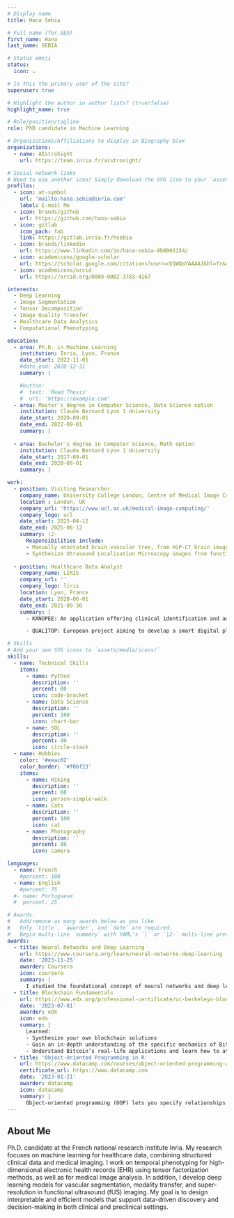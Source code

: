 ```yaml
---
# Display name
title: Hana Sebia

# Full name (for SEO)
first_name: Hana
last_name: SEBIA

# Status emoji
status:
  icon: ☕️

# Is this the primary user of the site?
superuser: true

# Highlight the author in author lists? (true/false)
highlight_name: true

# Role/position/tagline
role: PhD candidate in Machine Learning

# Organizations/Affiliations to display in Biography blox
organizations:
  - name: AIstroSight
    url: https://team.inria.fr/aistrosight/

# Social network links
# Need to use another icon? Simply download the SVG icon to your `assets/media/icons/` folder.
profiles:
  - icon: at-symbol
    url: 'mailto:hana.sebia@inria.com'
    label: E-mail Me
  - icon: brands/github
    url: https://github.com/hana-sebia
  - icon: gitlab
    icon_pack: fab
    link: https://gitlab.inria.fr/hsebia
  - icon: brands/linkedin
    url: https://www.linkedin.com/in/hana-sebia-8b0903154/
  - icon: academicons/google-scholar
    url: https://scholar.google.com/citations?user=cU1WQaYAAAAJ&hl=fr&oi=sra
  - icon: academicons/orcid
    url: https://orcid.org/0009-0002-3783-4167

interests:
  - Deep Learning
  - Image Segmentation
  - Tensor Decomposition
  - Image Quality Transfer
  - Healthcare Data Analytics
  - Computational Phenotyping

education:
  - area: Ph.D. in Machine Learning
    institution: Inria, Lyon, France
    date_start: 2022-11-01
    #date_end: 2020-12-31
    summary: |

    #button:
    #  text: 'Read Thesis'
    #  url: 'https://example.com'
  - area: Master's degree in Computer Science, Data Science option
    institution: Claude Bernard Lyon 1 University
    date_start: 2020-09-01
    date_end: 2022-09-01
    summary: |
    
  - area: Bachelor's degree in Computer Science, Math option
    institution: Claude Bernard Lyon 1 University
    date_start: 2017-09-01
    date_end: 2020-09-01
    summary: |

work:
  - position: Visiting Researcher 
    company_name: University College London, Centre of Medical Image Computing
    location : London, UK
    company_url: 'https://www.ucl.ac.uk/medical-image-computing/'
    company_logo: ucl
    date_start: 2025-04-12
    date_end: 2025-06-12
    summary: |2-
      Responsibilities include:
      - Manually annotated brain vascular tree, from HiP-CT brain images, using 3D slicer
      - Synthesize Utrasound Localisation Microscopy images from functional ultrasound using deep generative models
  
  - position: Healthcare Data Analyst
    company_name: LIRIS
    company_url: ''
    company_logo: liris
    location: Lyon, France
    date_start: 2020-06-01
    date_end: 2021-09-30
    summary: |
      - KANOPEE: An application offering clinical identification and advice by a virtual companion to limit sleep problems and addictive behaviors, early markers of anxiety, stress and depression linked to the COVID-19 crisis.

      - QUALITOP: European project aiming to develop a smart digital platform using big data analysis to monitor health status and quality of life of cancer patients given immunotherapy. 

# Skills
# Add your own SVG icons to `assets/media/icons/`
skills:
  - name: Technical Skills
    items:
      - name: Python
        description: ''
        percent: 80
        icon: code-bracket
      - name: Data Science
        description: ''
        percent: 100
        icon: chart-bar
      - name: SQL
        description: ''
        percent: 40
        icon: circle-stack
  - name: Hobbies
    color: '#eeac02'
    color_border: '#f0bf23'
    items:
      - name: Hiking
        description: ''
        percent: 60
        icon: person-simple-walk
      - name: Cats
        description: ''
        percent: 100
        icon: cat
      - name: Photography
        description: ''
        percent: 80
        icon: camera

languages:
  - name: French
    #percent: 100
  - name: English
    #percent: 75
  #- name: Portuguese
  #  percent: 25

# Awards.
#   Add/remove as many awards below as you like.
#   Only `title`, `awarder`, and `date` are required.
#   Begin multi-line `summary` with YAML's `|` or `|2-` multi-line prefix and indent 2 spaces below.
awards:
  - title: Neural Networks and Deep Learning
    url: https://www.coursera.org/learn/neural-networks-deep-learning
    date: '2023-11-25'
    awarder: Coursera
    icon: coursera
    summary: |
      I studied the foundational concept of neural networks and deep learning. By the end, I was familiar with the significant technological trends driving the rise of deep learning; build, train, and apply fully connected deep neural networks; implement efficient (vectorized) neural networks; identify key parameters in a neural network’s architecture; and apply deep learning to your own applications.
  - title: Blockchain Fundamentals
    url: https://www.edx.org/professional-certificate/uc-berkeleyx-blockchain-fundamentals
    date: '2023-07-01'
    awarder: edX
    icon: edx
    summary: |
      Learned:
      - Synthesize your own blockchain solutions
      - Gain an in-depth understanding of the specific mechanics of Bitcoin
      - Understand Bitcoin’s real-life applications and learn how to attack and destroy Bitcoin, Ethereum, smart contracts and Dapps, and alternatives to Bitcoin’s Proof-of-Work consensus algorithm
  - title: 'Object-Oriented Programming in R'
    url: https://www.datacamp.com/courses/object-oriented-programming-with-s3-and-r6-in-r
    certificate_url: https://www.datacamp.com
    date: '2023-01-21'
    awarder: datacamp
    icon: datacamp
    summary: |
      Object-oriented programming (OOP) lets you specify relationships between functions and the objects that they can act on, helping you manage complexity in your code. This is an intermediate level course, providing an introduction to OOP, using the S3 and R6 systems. S3 is a great day-to-day R programming tool that simplifies some of the functions that you write. R6 is especially useful for industry-specific analyses, working with web APIs, and building GUIs.
---
```


## About Me

Ph.D. candidate at the French national research institute Inria. My research focuses on machine learning for healthcare data, combining structured clinical data and medical imaging. I work on temporal phenotyping for high-dimensional electronic health records (EHR) using tensor factorization methods, as well as for medical image analysis. In addition, I develop deep learning models for vascular segmentation, modality transfer, and super-resolution in functional ultrasound (fUS) imaging. My goal is to design interpretable and efficient models that support data-driven discovery and decision-making in both clinical and preclinical settings.
